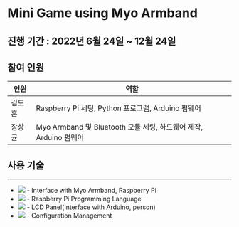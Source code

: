 # Mini Game using Myo Armband
## 진행 기간 : 2022년 6월 24일 ~ 12월 24일
## 참여 인원
|인원|역할|
|---|---|
|김도훈|Raspberry Pi 세팅, Python 프로그램, Arduino 펌웨어|
|장상균|Myo Armband 및 Bluetooth 모듈 세팅, 하드웨어 제작, Arduino 펌웨어|

## 사용 기술
---
+ <img src="https://img.shields.io/badge/Arduino-00979D?style=flat-square&logo=Arduino&logoColor=white"/> - Interface with Myo Armband, Raspberry Pi
+ <img src ="https://img.shields.io/badge/Python-3776AB?style=flat-square&logo=Python&logoColor=white"/> - Raspberry Pi Programming Language
+ <img src="https://img.shields.io/badge/Raspberry Pi-A22846?style=flat-square&logo=Raspberry Pi&logoColor=white"/> - LCD Panel(Interface with Arduino, person)
+ <img src="https://img.shields.io/badge/GitHub-181717?style=flat-square&logo=GitHub&logoColor=white"/> - Configuration Management
